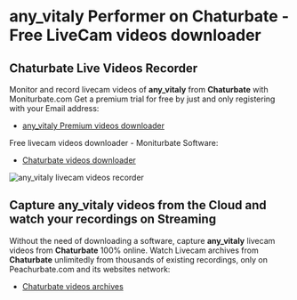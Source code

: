 # any_vitaly Performer on Chaturbate - Free LiveCam videos downloader

## Chaturbate Live Videos Recorder

Monitor and record livecam videos of **any_vitaly** from **Chaturbate** with Moniturbate.com
Get a premium trial for free by just and only registering with your Email address:
* [any_vitaly Premium videos downloader](https://moniturbate.com/request-demo-licence-key.html)

Free livecam videos downloader - Moniturbate Software:
* [Chaturbate videos downloader](https://moniturbate.com/moniturbate-download-software.html)

![any_vitaly livecam videos recorder](https://peachurnet.com/templates/moniturbate-software.png)


## Capture any_vitaly videos from the Cloud and watch your recordings on Streaming

Without the need of downloading a software, capture **any_vitaly** livecam videos from **Chaturbate** 100% online.
Watch Livecam archives from **Chaturbate** unlimitedly from thousands of existing recordings, only on Peachurbate.com and its websites network:
* [Chaturbate videos archives](https://peachurnet.com/)